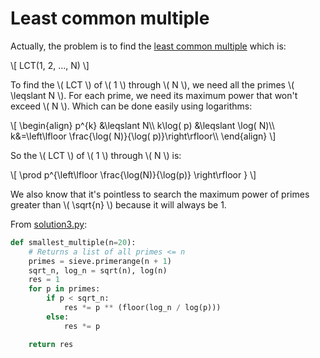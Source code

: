 # Least common multiple

Actually, the problem is to find
the [least common multiple](https://en.wikipedia.org/wiki/Least_common_multiple#Reduction_by_the_greatest_common_divisor)
which is:

\\[ LCT(1, 2, ..., N) \\]

To find the \\( LCT \\) of \\( 1 \\) through \\( N \\), we need all the primes
\\( \leqslant N \\). For each prime, we need its maximum power that won't exceed
\\( N \\). Which can be done easily using logarithms:

\\[ \begin{align} p^{k} &\leqslant N\\\\ k\log( p) &\leqslant \log( N)\\\\ k&=\left\lfloor \frac{\log( N)}{\log( p)}\right\rfloor\\\\ \end{align} \\]

So the \\( LCT \\) of \\( 1 \\) through \\( N \\) is:

\\[ \prod p^{\left\lfloor \frac{\log(N)}{\log(p)} \right\rfloor } \\]

We also know that it's pointless to search the maximum power of primes greater
than \\( \sqrt{n} \\) because it will always be 1.

From [solution3.py](https://github.com/TurtleSmoke/Project-Euler/blob/main/problems/problem_0005/solution3.py):

```python
def smallest_multiple(n=20):
    # Returns a list of all primes <= n
    primes = sieve.primerange(n + 1)
    sqrt_n, log_n = sqrt(n), log(n)
    res = 1
    for p in primes:
        if p < sqrt_n:
            res *= p ** (floor(log_n / log(p)))
        else:
            res *= p

    return res
```
